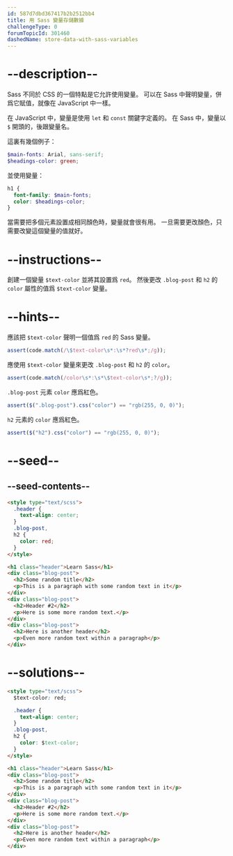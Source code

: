 ```yaml
---
id: 587d7dbd367417b2b2512bb4
title: 用 Sass 變量存儲數據
challengeType: 0
forumTopicId: 301460
dashedName: store-data-with-sass-variables
---
```


# --description--

Sass 不同於 CSS 的一個特點是它允許使用變量。 可以在 Sass 中聲明變量，併爲它賦值，就像在 JavaScript 中一樣。

在 JavaScript 中，變量是使用 `let` 和 `const` 關鍵字定義的。 在 Sass 中，變量以 `$` 開頭的，後跟變量名。

這裏有幾個例子：

```scss
$main-fonts: Arial, sans-serif;
$headings-color: green;
```

並使用變量：

```scss
h1 {
  font-family: $main-fonts;
  color: $headings-color;
}
```

當需要把多個元素設置成相同顏色時，變量就會很有用。 一旦需要更改顏色，只需要改變這個變量的值就好。

# --instructions--

創建一個變量 `$text-color` 並將其設置爲 `red`。 然後更改 `.blog-post` 和 `h2` 的 `color` 屬性的值爲 `$text-color` 變量。

# --hints--

應該把 `$text-color` 聲明一個值爲 `red` 的 Sass 變量。

```js
assert(code.match(/\$text-color\s*:\s*?red\s*;/g));
```

應使用 `$text-color` 變量來更改 `.blog-post` 和 `h2` 的 `color`。

```js
assert(code.match(/color\s*:\s*\$text-color\s*;?/g));
```

`.blog-post` 元素 `color` 應爲紅色。

```js
assert($(".blog-post").css("color") == "rgb(255, 0, 0)");
```

`h2` 元素的 `color` 應爲紅色。

```js
assert($("h2").css("color") == "rgb(255, 0, 0)");
```

# --seed--

## --seed-contents--

```html
<style type="text/scss">
  .header {
    text-align: center;
  }
  .blog-post,
  h2 {
    color: red;
  }
</style>

<h1 class="header">Learn Sass</h1>
<div class="blog-post">
  <h2>Some random title</h2>
  <p>This is a paragraph with some random text in it</p>
</div>
<div class="blog-post">
  <h2>Header #2</h2>
  <p>Here is some more random text.</p>
</div>
<div class="blog-post">
  <h2>Here is another header</h2>
  <p>Even more random text within a paragraph</p>
</div>
```

# --solutions--

```html
<style type="text/scss">
  $text-color: red;

  .header {
    text-align: center;
  }
  .blog-post,
  h2 {
    color: $text-color;
  }
</style>

<h1 class="header">Learn Sass</h1>
<div class="blog-post">
  <h2>Some random title</h2>
  <p>This is a paragraph with some random text in it</p>
</div>
<div class="blog-post">
  <h2>Header #2</h2>
  <p>Here is some more random text.</p>
</div>
<div class="blog-post">
  <h2>Here is another header</h2>
  <p>Even more random text within a paragraph</p>
</div>
```
